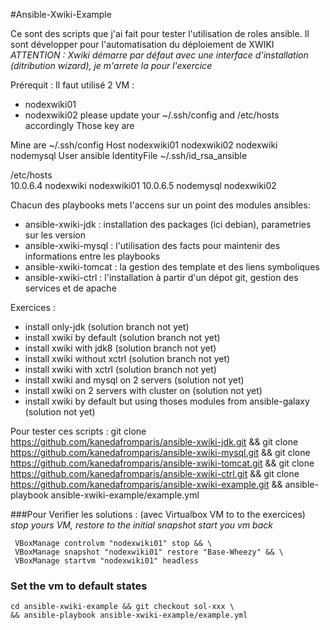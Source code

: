 #Ansible-Xwiki-Example

Ce sont des scripts que j'ai fait pour tester l'utilisation de roles ansible. Il sont développer pour l'automatisation du déploiement de XWIKI
_ATTENTION : Xwiki démarre par défaut avec une interface d'installation (ditribution wizard), je m'arrete la pour l'exercice_

Prérequit :
Il faut utilisé 2 VM :
 - nodexwiki01
 - nodexwiki02
please update your ~/.ssh/config and /etc/hosts accordingly
Those key are 

Mine are 
 ~/.ssh/config
Host nodexwiki01 nodexwiki02 nodexwiki nodemysql
        User ansible
        IdentityFile ~/.ssh/id_rsa_ansible
        
/etc/hosts        
10.0.6.4        nodexwiki nodexwiki01
10.0.6.5        nodemysql nodexwiki02

Chacun des playbooks mets l'accens sur un point des modules ansibles:
 - ansible-xwiki-jdk : installation des packages (ici debian), parametries sur les version
 - ansible-xwiki-mysql : l'utilisation des facts pour maintenir des informations entre les playbooks
 - ansible-xwiki-tomcat : la gestion des template et des liens symboliques
 - ansible-xwiki-ctrl : l'installation à partir d'un dépot git, gestion des services et de apache

Exercices :
 - install only-jdk (solution branch not yet)
 - install xwiki by default (solution branch not yet)
 - install xwiki with jdk8 (solution branch not yet)
 - install xwiki without xctrl (solution branch not yet)
 - install xwiki with xctrl (solution branch not yet)
 - install xwiki and mysql on 2 servers (solution not yet)
 - install xwiki on 2 servers with cluster on (solution not yet)
 - install xwiki by default but using thoses modules from ansible-galaxy (solution not yet)
 
Pour tester ces scripts :
git clone https://github.com/kanedafromparis/ansible-xwiki-jdk.git &&
git clone https://github.com/kanedafromparis/ansible-xwiki-mysql.git &&
git clone https://github.com/kanedafromparis/ansible-xwiki-tomcat.git &&
git clone https://github.com/kanedafromparis/ansible-xwiki-ctrl.git &&
git clone https://github.com/kanedafromparis/ansible-xwiki-example.git &&
ansible-playbook ansible-xwiki-example/example.yml 


###Pour Verifier les  solutions :
(avec Virtualbox VM to to the exercices)
_stop yours VM, restore to the initial snapshot start you vm back_

```
 VBoxManage controlvm "nodexwiki01" stop && \
 VBoxManage snapshot "nodexwiki01" restore "Base-Wheezy" && \
 VBoxManage startvm "nodexwiki01" headless  
``` 
### Set the vm to default states
```
cd ansible-xwiki-example && git checkout sol-xxx \
&& ansible-playbook ansible-xwiki-example/example.yml
```